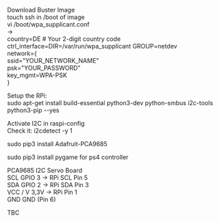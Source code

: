 Download Buster Image  
touch ssh in /boot of image    
vi /boot/wpa_supplicant.conf  
->  
country=DE # Your 2-digit country code  
ctrl_interface=DIR=/var/run/wpa_supplicant GROUP=netdev  
network={  
    ssid="YOUR_NETWORK_NAME"  
    psk="YOUR_PASSWORD"  
    key_mgmt=WPA-PSK  
}  
  

Setup the RPi:  
sudo apt-get install build-essential python3-dev python-smbus i2c-tools python3-pip --yes

Activate I2C in raspi-config  
Check it: i2cdetect -y 1  

sudo pip3 install Adafruit-PCA9685

sudo pip3 install pygame for ps4 controller  

PCA9685	I2C Servo Board  
SCL	GPIO 3 -> RPi SCL Pin 5  
SDA	GPIO 2 ->  RPi SDA Pin 3  
VCC / V	3,3V -> RPi Pin 1  
GND	GND (Pin 6)  

TBC
